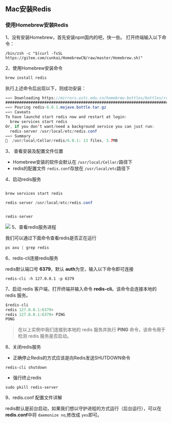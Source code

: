 
## Mac安装Redis

### 使用Homebrew安装Redis

1、没有安装Homebrew，首先安装npm国内的吧，快一些。
打开终端输入以下命令：

```text
/bin/zsh -c "$(curl -fsSL https://gitee.com/cunkai/HomebrewCN/raw/master/Homebrew.sh)"
```

2、使用Homebrew安装命令

```java
brew install redis
```

执行上述命令后出现以下，则成功安装：

```java
==> Downloading https://mirrors.ustc.edu.cn/homebrew-bottles/bottles/redis-6.0.1
######################################################################## 100.0%
==> Pouring redis-6.0.1.mojave.bottle.tar.gz
==> Caveats
To have launchd start redis now and restart at login:
  brew services start redis
Or, if you don't want/need a background service you can just run:
  redis-server /usr/local/etc/redis.conf
==> Summary
🍺  /usr/local/Cellar/redis/6.0.1: 13 files, 3.7MB
```

3、 查看安装及配置文件位置

* Homebrew安装的软件会默认在 `/usr/local/Cellar/`路径下
* redis的配置文件 `redis.conf`存放在 `/usr/local/etc`路径下

4、启动redis服务

```java

brew services start redis

redis-server /usr/local/etc/redis.conf
```

```java

redis-server
```

![](https://img-blog.csdnimg.cn/20200520082631100.png?x-oss-process=image/watermark,type_ZmFuZ3poZW5naGVpdGk,shadow_10,text_aHR0cHM6Ly9ibG9nLmNzZG4ubmV0L3JlYWxpemVfZHJlYW0=,size_16,color_FFFFFF,t_70#pic_center)
5、查看redis服务进程

我们可以通过下面命令查看redis是否正在运行

```java
ps axu | grep redis
```

6、redis-cli连接redis服务

redis默认端口号 **6379**，默认 **auth**为空，输入以下命令即可连接

```
redis-cli -h 127.0.0.1 -p 6379
```

7、启动 redis 客户端，打开终端并输入命令 **redis-cli**。该命令会连接本地的 redis 服务。

```java
$redis-cli
redis 127.0.0.1:6379>
redis 127.0.0.1:6379> PING
PONG
```

> 在以上实例中我们连接到本地的 redis 服务并执行 **PING** 命令，该命令用于检测 redis 服务是否启动。

8、关闭redis服务

* 正确停止Redis的方式应该是向Redis发送SHUTDOWN命令

```
redis-cli shutdown
```

* 强行终止redis

```
sudo pkill redis-server
```

9、redis.conf 配置文件详解

redis默认是前台启动，如果我们想以守护进程的方式运行（后台运行），可以在 **redis.conf**中将 `daemonize no`,修改成 `yes`即可。
